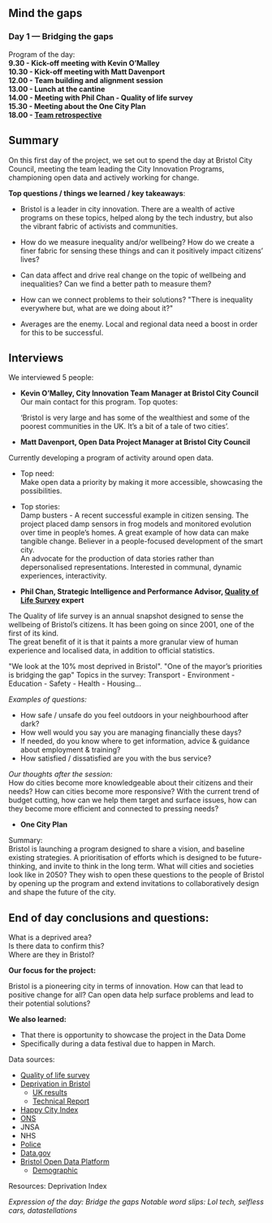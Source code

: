 ## Mind the gaps 

### Day 1 — Bridging the gaps

Program of the day:  
**9.30 - Kick-off meeting with Kevin O’Malley**  
**10.30 - Kick-off meeting with Matt Davenport**  
**12.00 - Team building and alignment session**  
**13.00 - Lunch at the cantine**  
**14.00 - Meeting with Phil Chan - Quality of life survey**  
**15.30 - Meeting about the One City Plan**  
**18.00 - [Team retrospective](https://dtc-innovation.github.io/mind-the-gaps/2018/01/15/retrospective.html)**  

## Summary
On this first day of the project, we set out to spend the day at Bristol City Council, meeting the team leading the City Innovation Programs, championing open data and actively working for change.

**Top questions / things we learned / key takeaways**:

* Bristol is a leader in city innovation. 
There are a wealth of active programs on these topics, helped along by the tech industry, but also the vibrant fabric of activists and communities.

* How do we measure inequality and/or wellbeing? 
How do we create a finer fabric for sensing these things and can it positively impact citizens’ lives?

* Can data affect and drive real change on the topic of wellbeing and inequalities? Can we find a better path to measure them? 

* How can we connect problems to their solutions? 
"There is inequality everywhere but, what are we doing about it?"

* Averages are the enemy. Local and regional data need a boost in order for this to be successful.

## Interviews
We interviewed 5 people:

* **Kevin O’Malley, City Innovation Team Manager at Bristol City Council**  
Our main contact for this program.
Top quotes:

	‘Bristol is very large and has some of the wealthiest and some of the poorest communities in the UK. It’s a bit of a tale of two cities’.

	

* **Matt Davenport, Open Data Project Manager at Bristol City Council**

Currently developing a program of activity around open data.

* Top need:  
Make open data a priority by making it more accessible, showcasing the possibilities.	
* Top stories:    
Damp busters - A recent successful example in citizen sensing. The project placed damp sensors in frog models and monitored evolution over time in people’s homes. A great example of how data can make tangible change.
Believer in a people-focused development of the smart city.  
An advocate for the production of data stories rather than depersonalised representations. Interested in communal, dynamic experiences, interactivity.
	

* **Phil Chan, Strategic Intelligence and Performance Advisor, [Quality of Life Survey](https://www.bristol.gov.uk/statistics-census-information/the-quality-of-life-in-bristol) expert**

The Quality of life survey is an annual snapshot designed to sense the wellbeing of Bristol’s citizens. It has been going on since 2001, one of the first of its kind.  
The great benefit of it is that it paints a more granular view of human experience and localised data, in addition to official statistics.

"We look at the 10% most deprived in Bristol".
"One of the mayor’s priorities is bridging the gap"
Topics in the survey: Transport - Environment - Education - Safety - Health - Housing...

_Examples of questions:_
* How safe / unsafe do you feel outdoors in your neighbourhood after dark?  	
* How well would you say you are managing financially these days?  
* If needed, do you know where to get information, advice & guidance about employment & training?  
* How satisfied / dissatisfied are you with the bus service?  

_Our thoughts after the session:_  
How do cities become more knowledgeable about their citizens and their needs? 
How can cities become more responsive? 
With the current trend of budget cutting, how can we help them target and surface issues, how can they become more efficient and connected to pressing needs?

* **One City Plan**

Summary:  
Bristol is launching a program designed to share a vision, and baseline existing strategies. 
A prioritisation of efforts which is designed to be future-thinking, and invite to think in the long term. What will cities and societies look like in 2050?
They wish to open these questions to the people of Bristol by opening up the program and extend invitations to collaboratively design and shape the future of the city.

## End of day conclusions and questions:

What is a deprived area?  
Is there data to confirm this?  
Where are they in Bristol?  

**Our focus for the project:**

Bristol is a pioneering city in terms of innovation. 
How can that lead to positive change for all? Can open data help surface problems and lead to their potential solutions?

**We also learned:**

* That there is opportunity to showcase the project in the Data Dome
* Specifically during a data festival due to happen in March.

Data sources:
* [Quality of life survey](https://www.bristol.gov.uk/statistics-census-information/the-quality-of-life-in-bristol)
* [Deprivation in Bristol](https://www.bristol.gov.uk/statistics-census-information/deprivation)
	* [UK results](https://www.gov.uk/government/statistics/english-indices-of-deprivation-201)
	* [Technical Report](https://www.gov.uk/government/uploads/system/uploads/attachment_data/file/464485/English_Indices_of_Deprivation_2015_-_Technical-Report.pdf)
* [Happy City Index](http://www.happycity.org.uk/measurement-policy/happy-city-index/2016-results/)
* [ONS](https://www.ons.gov.uk)
* JNSA
* NHS
* [Police](https://data.police.uk)
* [Data.gov](https://data.gov.uk)
* [Bristol Open Data Platform](https://opendata.bristol.gov.uk/pages/home/)
	* [Demographic](https://www.bristol.gov.uk/documents/20182/33904/Population+of+Bristol+September+2017.pdf/53020277-05de-a153-2052-aa080338bb57)

Resources: Deprivation Index

_Expression of the day: Bridge the gaps_
_Notable word slips:_
_Lol tech, selfless cars, datastellations_

